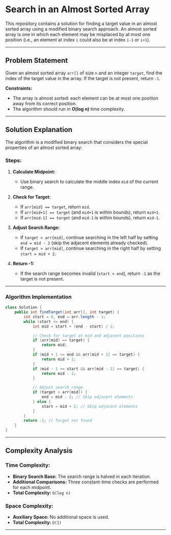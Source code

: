# Search in an Almost Sorted Array

This repository contains a solution for finding a target value in an almost sorted array using a modified binary search approach. An almost sorted array is one in which each element may be misplaced by at most one position (i.e., an element at index `i` could also be at index `i-1` or `i+1`).

---

## Problem Statement
Given an almost sorted array `arr[]` of size `n` and an integer `target`, find the index of the target value in the array. If the target is not present, return `-1`.

**Constraints:**
- The array is almost sorted: each element can be at most one position away from its correct position.
- The algorithm should run in **O(log n)** time complexity.

---

## Solution Explanation
The algorithm is a modified binary search that considers the special properties of an almost sorted array:

### **Steps:**
1. **Calculate Midpoint:**
    - Use binary search to calculate the middle index `mid` of the current range.

2. **Check for Target:**
    - If `arr[mid] == target`, return `mid`.
    - If `arr[mid+1] == target` (and `mid+1` is within bounds), return `mid+1`.
    - If `arr[mid-1] == target` (and `mid-1` is within bounds), return `mid-1`.

3. **Adjust Search Range:**
    - If `target < arr[mid]`, continue searching in the left half by setting `end = mid - 2` (skip the adjacent elements already checked).
    - If `target > arr[mid]`, continue searching in the right half by setting `start = mid + 2`.

4. **Return -1:**
    - If the search range becomes invalid (`start > end`), return `-1` as the target is not present.

---

### **Algorithm Implementation**
```java
class Solution {
    public int findTarget(int arr[], int target) {
        int start = 0, end = arr.length - 1;
        while (start <= end) {
            int mid = start + (end - start) / 2;

            // Check for target at mid and adjacent positions
            if (arr[mid] == target) {
                return mid;
            }
            if (mid + 1 <= end && arr[mid + 1] == target) {
                return mid + 1;
            }
            if (mid - 1 >= start && arr[mid - 1] == target) {
                return mid - 1;
            }

            // Adjust search range
            if (target < arr[mid]) {
                end = mid - 2; // Skip adjacent elements
            } else {
                start = mid + 2; // Skip adjacent elements
            }
        }
        return -1; // Target not found
    }
}
```

---

## Complexity Analysis

### **Time Complexity:**
- **Binary Search Base:** The search range is halved in each iteration.
- **Additional Comparisons:** Three constant-time checks are performed for each midpoint.
- **Total Complexity:** `O(log n)`

### **Space Complexity:**
- **Auxiliary Space:** No additional space is used.
- **Total Complexity:** `O(1)`

---